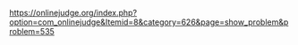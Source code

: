 https://onlinejudge.org/index.php?option=com_onlinejudge&Itemid=8&category=626&page=show_problem&problem=535
